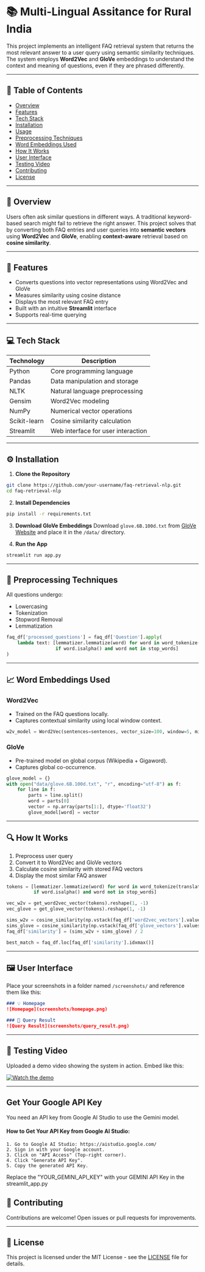 
# 📚 Multi-Lingual Assitance for Rural India

This project implements an intelligent FAQ retrieval system that returns the most relevant answer to a user query using semantic similarity techniques. The system employs **Word2Vec** and **GloVe** embeddings to understand the context and meaning of questions, even if they are phrased differently.

---

## 📌 Table of Contents

- [Overview](#overview)
- [Features](#features)
- [Tech Stack](#tech-stack)
- [Installation](#installation)
- [Usage](#usage)
- [Preprocessing Techniques](#preprocessing-techniques)
- [Word Embeddings Used](#word-embeddings-used)
- [How It Works](#how-it-works)
- [User Interface](#user-interface)
- [Testing Video](#testing-video)
- [Contributing](#contributing)
- [License](#license)

---

## 🧠 Overview

Users often ask similar questions in different ways. A traditional keyword-based search might fail to retrieve the right answer. This project solves that by converting both FAQ entries and user queries into **semantic vectors** using **Word2Vec** and **GloVe**, enabling **context-aware** retrieval based on **cosine similarity**.

---

## 🌟 Features

- Converts questions into vector representations using Word2Vec and GloVe
- Measures similarity using cosine distance
- Displays the most relevant FAQ entry
- Built with an intuitive **Streamlit** interface
- Supports real-time querying

---

## 💻 Tech Stack

| Technology     | Description                        |
|----------------|------------------------------------|
| Python         | Core programming language          |
| Pandas         | Data manipulation and storage      |
| NLTK           | Natural language preprocessing     |
| Gensim         | Word2Vec modeling                  |
| NumPy          | Numerical vector operations        |
| Scikit-learn   | Cosine similarity calculation      |
| Streamlit      | Web interface for user interaction |

---

## ⚙️ Installation

1. **Clone the Repository**
```bash
git clone https://github.com/your-username/faq-retrieval-nlp.git
cd faq-retrieval-nlp
```

2. **Install Dependencies**
```bash
pip install -r requirements.txt
```

3. **Download GloVe Embeddings**
Download `glove.6B.100d.txt` from [GloVe Website](https://nlp.stanford.edu/projects/glove/) and place it in the `/data/` directory.

4. **Run the App**
```bash
streamlit run app.py
```

---

## 🔄 Preprocessing Techniques

All questions undergo:
- Lowercasing
- Tokenization
- Stopword Removal
- Lemmatization

```python
faq_df['processed_questions'] = faq_df['Question'].apply(
    lambda text: [lemmatizer.lemmatize(word) for word in word_tokenize(text.lower())
                  if word.isalpha() and word not in stop_words]
)
```

---

## 📈 Word Embeddings Used

### Word2Vec
- Trained on the FAQ questions locally.
- Captures contextual similarity using local window context.

```python
w2v_model = Word2Vec(sentences=sentences, vector_size=100, window=5, min_count=1, workers=4)
```

### GloVe
- Pre-trained model on global corpus (Wikipedia + Gigaword).
- Captures global co-occurrence.

```python
glove_model = {}
with open("data/glove.6B.100d.txt", "r", encoding="utf-8") as f:
    for line in f:
        parts = line.split()
        word = parts[0]
        vector = np.array(parts[1:], dtype='float32')
        glove_model[word] = vector
```

---

## 🔍 How It Works

1. Preprocess user query
2. Convert it to Word2Vec and GloVe vectors
3. Calculate cosine similarity with stored FAQ vectors
4. Display the most similar FAQ answer

```python
tokens = [lemmatizer.lemmatize(word) for word in word_tokenize(translated_query.lower())
          if word.isalpha() and word not in stop_words]

vec_w2v = get_word2vec_vector(tokens).reshape(1, -1)
vec_glove = get_glove_vector(tokens).reshape(1, -1)

sims_w2v = cosine_similarity(np.vstack(faq_df['word2vec_vectors'].values), vec_w2v).flatten()
sims_glove = cosine_similarity(np.vstack(faq_df['glove_vectors'].values), vec_glove).flatten()
faq_df['similarity'] = (sims_w2v + sims_glove) / 2

best_match = faq_df.loc[faq_df['similarity'].idxmax()]
```

---

## 🖼️ User Interface

Place your screenshots in a folder named `/screenshots/` and reference them like this:

```markdown
### 💡 Homepage
![Homepage](screenshots/homepage.png)

### 🔎 Query Result
![Query Result](screenshots/query_result.png)
```

---

## 🎥 Testing Video

Uploaded a demo video showing the system in action. Embed like this:

[![Watch the demo](https://youtu.be/qd2ziS6oeRA)](https://youtu.be/qd2ziS6oeRA)

---

## Get Your Google API Key
You need an API key from Google AI Studio to use the Gemini model.
#### How to Get Your API Key from Google AI Studio:
```text
1. Go to Google AI Studio: https://aistudio.google.com/
2. Sign in with your Google account.
3. Click on "API Access" (Top-right corner).
4. Click "Generate API Key".
5. Copy the generated API Key.
```

Replace the "YOUR_GEMINI_API_KEY" with your GEMINI API Key in the streamlit_app.py 

## 🤝 Contributing

Contributions are welcome! Open issues or pull requests for improvements.



---

## 📄 License

This project is licensed under the MIT License - see the [LICENSE](LICENSE) file for details.
